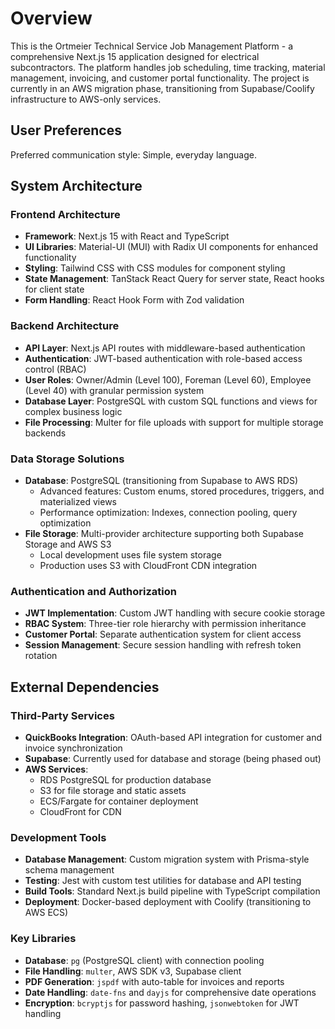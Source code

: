 # Overview

This is the Ortmeier Technical Service Job Management Platform - a comprehensive Next.js 15 application designed for electrical subcontractors. The platform handles job scheduling, time tracking, material management, invoicing, and customer portal functionality. The project is currently in an AWS migration phase, transitioning from Supabase/Coolify infrastructure to AWS-only services.

## User Preferences

Preferred communication style: Simple, everyday language.

## System Architecture

### Frontend Architecture
- **Framework**: Next.js 15 with React and TypeScript
- **UI Libraries**: Material-UI (MUI) with Radix UI components for enhanced functionality
- **Styling**: Tailwind CSS with CSS modules for component styling
- **State Management**: TanStack React Query for server state, React hooks for client state
- **Form Handling**: React Hook Form with Zod validation

### Backend Architecture
- **API Layer**: Next.js API routes with middleware-based authentication
- **Authentication**: JWT-based authentication with role-based access control (RBAC)
- **User Roles**: Owner/Admin (Level 100), Foreman (Level 60), Employee (Level 40) with granular permission system
- **Database Layer**: PostgreSQL with custom SQL functions and views for complex business logic
- **File Processing**: Multer for file uploads with support for multiple storage backends

### Data Storage Solutions
- **Database**: PostgreSQL (transitioning from Supabase to AWS RDS)
  - Advanced features: Custom enums, stored procedures, triggers, and materialized views
  - Performance optimization: Indexes, connection pooling, query optimization
- **File Storage**: Multi-provider architecture supporting both Supabase Storage and AWS S3
  - Local development uses file system storage
  - Production uses S3 with CloudFront CDN integration

### Authentication and Authorization
- **JWT Implementation**: Custom JWT handling with secure cookie storage
- **RBAC System**: Three-tier role hierarchy with permission inheritance
- **Customer Portal**: Separate authentication system for client access
- **Session Management**: Secure session handling with refresh token rotation

## External Dependencies

### Third-Party Services
- **QuickBooks Integration**: OAuth-based API integration for customer and invoice synchronization
- **Supabase**: Currently used for database and storage (being phased out)
- **AWS Services**: 
  - RDS PostgreSQL for production database
  - S3 for file storage and static assets
  - ECS/Fargate for container deployment
  - CloudFront for CDN

### Development Tools
- **Database Management**: Custom migration system with Prisma-style schema management
- **Testing**: Jest with custom test utilities for database and API testing
- **Build Tools**: Standard Next.js build pipeline with TypeScript compilation
- **Deployment**: Docker-based deployment with Coolify (transitioning to AWS ECS)

### Key Libraries
- **Database**: `pg` (PostgreSQL client) with connection pooling
- **File Handling**: `multer`, AWS SDK v3, Supabase client
- **PDF Generation**: `jspdf` with auto-table for invoices and reports
- **Date Handling**: `date-fns` and `dayjs` for comprehensive date operations
- **Encryption**: `bcryptjs` for password hashing, `jsonwebtoken` for JWT handling